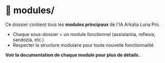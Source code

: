 # 🧩 modules/

Ce dossier contient tous les **modules principaux** de l'IA Arkalia Luna Pro.

- Chaque sous-dossier = un module fonctionnel (assistantia, reflexia, sandozia, etc.)
- Respecter la structure modulaire pour toute nouvelle fonctionnalité

**Voir la documentation de chaque module pour plus de détails.**
